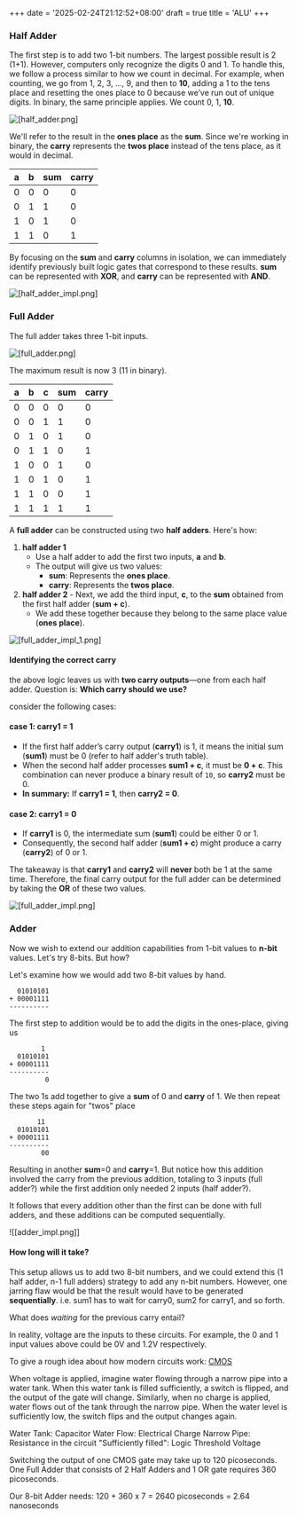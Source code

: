 +++
date = '2025-02-24T21:12:52+08:00'
draft = true
title = 'ALU'
+++


### Half Adder
The first step is to add two 1-bit numbers. The largest possible result is 2 (1+1). However, computers only recognize the digits 0 and 1. To handle this, we follow a process similar to how we count in decimal. For example, when counting, we go from 1, 2, 3, ..., 9, and then to **10**, adding a 1 to the tens place and resetting the ones place to 0 because we’ve run out of unique digits. In binary, the same principle applies. We count 0, 1, **10**.

![[half_adder.png]](images/half_adder.png)

We'll refer to the result in the **ones place** as the **sum**. Since we're working in binary, the **carry** represents the **twos place** instead of the tens place, as it would in decimal.


| a   | b   | sum | carry |
| --- | --- | --- | ----- |
| 0   | 0   | 0   | 0     |
| 0   | 1   | 1   | 0     |
| 1   | 0   | 1   | 0     |
| 1   | 1   | 0   | 1     |

By focusing on the **sum** and **carry** columns in isolation, we can immediately identify previously built logic gates that correspond to these results. **sum** can be represented with **XOR**, and **carry** can be represented with **AND**.

![[half_adder_impl.png]](images/half_adder_impl.png)
### Full Adder
The full adder takes three 1-bit inputs.

![[full_adder.png]](images/full_adder.png)

The maximum result is now 3 (11 in binary).

| a   | b   | c   | sum | carry |
| --- | --- | --- | --- | ----- |
| 0   | 0   | 0   | 0   | 0     |
| 0   | 0   | 1   | 1   | 0     |
| 0   | 1   | 0   | 1   | 0     |
| 0   | 1   | 1   | 0   | 1     |
| 1   | 0   | 0   | 1   | 0     |
| 1   | 0   | 1   | 0   | 1     |
| 1   | 1   | 0   | 0   | 1     |
| 1   | 1   | 1   | 1   | 1     |

A **full adder** can be constructed using two **half adders**. Here's how:

1. **half adder 1**
    - Use a half adder to add the first two inputs, **a** and **b**.
    - The output will give us two values:
        - **sum**: Represents the **ones place**.
        - **carry**: Represents the **twos place**.
2. **half adder 2**
	    - Next, we add the third input, **c**, to the **sum** obtained from the first half adder (**sum + c**).
    - We add these together because they belong to the same place value (**ones place**).

![[full_adder_impl_1.png]](images/full_adder_impl_1.png)

#### Identifying the correct carry
the above logic leaves us with **two carry outputs**—one from each half adder. 
Question is: **Which carry should we use?**

consider the following cases:
#### **case 1: carry1 = 1**
- If the first half adder’s carry output (**carry1**) is 1, it means the initial sum (**sum1**) must be 0 (refer to half adder's truth table).
- When the second half adder processes **sum1 + c**, it must be **0 + c**. This combination can never produce a binary result of `10`, so **carry2** must be 0.
- **In summary:** If **carry1 = 1**, then **carry2 = 0**.

#### **case 2: carry1 = 0**
- If **carry1** is 0, the intermediate sum (**sum1**) could be either 0 or 1.
- Consequently, the second half adder (**sum1 + c**) might produce a carry (**carry2**) of 0 or 1.

The takeaway is that **carry1** and **carry2** will **never** both be 1 at the same time. Therefore, the final carry output for the full adder can be determined by taking the **OR** of these two values.

![[full_adder_impl.png]](images/full_adder_impl.png)

### Adder
Now we wish to extend our addition capabilities from 1-bit values to **n-bit** values. 
Let's try 8-bits.
But how?

Let's examine how we would add two 8-bit values by hand.

```
  01010101
+ 00001111
----------
```

The first step to addition would be to add the digits in the ones-place, giving us

```
		1
  01010101
+ 00001111
----------
		 0
```

The two 1s add together to give a **sum** of 0 and **carry** of 1. We then repeat these steps again for "twos" place

```
	   11
  01010101
+ 00001111
----------
		00
```
Resulting in another **sum**=0 and **carry**=1. But notice how this addition involved the carry from the previous addition, totaling to 3 inputs (full adder?) while the first addition only needed 2 inputs (half adder?). 

It follows that every addition other than the first can be done with full adders, and these additions can be computed sequentially.

![[adder_impl.png]]

#### How long will it take? 
This setup allows us to add two 8-bit numbers, and we could extend this (1 half adder, n-1 full adders) strategy to add any n-bit numbers. However, one jarring flaw would be that the result would have to be generated **sequentially**. i.e. sum1 has to wait for carry0, sum2 for carry1, and so forth.

What does *waiting* for the previous carry entail? 

In reality, voltage are the inputs to these circuits. For example, the 0 and 1 input values above could be 0V and 1.2V respectively.

To give a rough idea about how modern circuits work: [CMOS](https://en.wikipedia.org/wiki/CMOS)

When voltage is applied, imagine water flowing through a narrow pipe into a water tank. When this water tank is filled sufficiently, a switch is flipped, and the output of the gate will change. Similarly, when no charge is applied, water flows out of the tank through the narrow pipe. When the water level is sufficiently low, the switch flips and the output changes again.

Water Tank: Capacitor
Water Flow: Electrical Charge
Narrow Pipe: Resistance in the circuit
"Sufficiently filled": Logic Threshold Voltage

Switching the output of one CMOS gate may take up to 120 picoseconds. One Full Adder that consists of 2 Half Adders and 1 OR gate requires 360 picoseconds.

Our 8-bit Adder needs: 
120 + 360 x 7 = 2640 picoseconds = 2.64 nanoseconds
